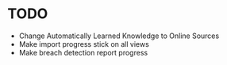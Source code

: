 #  TODO

- Change Automatically Learned Knowledge to Online Sources
- Make import progress stick on all views
- Make breach detection report progress
